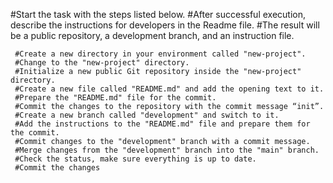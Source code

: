 #Start the task with the steps listed below.
#After successful execution, describe the instructions for developers in the Readme file.
#The result will be a public repository, a development branch, and an instruction file.

     #Create a new directory in your environment called "new-project".
     #Change to the "new-project" directory.
     #Initialize a new public Git repository inside the "new-project" directory.
     #Create a new file called "README.md" and add the opening text to it.
     #Prepare the "README.md" file for the commit.
     #Commit the changes to the repository with the commit message “init”.
     #Create a new branch called "development" and switch to it.
     #Add the instructions to the "README.md" file and prepare them for the commit.
     #Commit changes to the "development" branch with a commit message.
     #Merge changes from the "development" branch into the "main" branch.
     #Check the status, make sure everything is up to date.
     #Commit the changes
